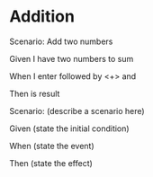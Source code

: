 # Addition

Scenario: Add two numbers
  
  Given I have two numbers to sum

  When I enter <num1> followed by <+> and <num2>
  
  Then <sum> is result

Scenario: (describe a scenario here)
  
  Given (state the initial condition)
  
  When (state the event)
  
  Then (state the effect)
